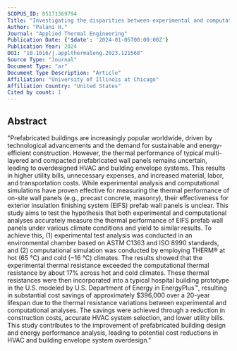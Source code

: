 ```yaml
---
SCOPUS_ID: 85171369794
Title: "Investigating the disparities between experimental and computational analyses of thermal performance in prefabricated wall panels"
Author: "Palani H."
Journal: "Applied Thermal Engineering"
Publication Date: {'$date': '2024-01-05T00:00:00Z'}
Publication Year: 2024
DOI: "10.1016/j.applthermaleng.2023.121568"
Source Type: "Journal"
Document Type: "ar"
Document Type Description: "Article"
Affiliation: "University of Illinois at Chicago"
Affiliation Country: "United States"
Cited by count: 1
---
```


## Abstract
"Prefabricated buildings are increasingly popular worldwide, driven by technological advancements and the demand for sustainable and energy-efficient construction. However, the thermal performance of typical multi-layered and compacted prefabricated wall panels remains uncertain, leading to overdesigned HVAC and building envelope systems. This results in higher utility bills, unnecessary expenses, and increased material, labor, and transportation costs. While experimental analysis and computational simulations have proven effective for measuring the thermal performance of on-site wall panels (e.g., precast concrete, masonry), their effectiveness for exterior insulation finishing system (EIFS) prefab wall panels is unclear. This study aims to test the hypothesis that both experimental and computational analyses accurately measure the thermal performance of EIFS prefab wall panels under various climate conditions and yield to similar results. To achieve this, (1) experimental test analysis was conducted in an environmental chamber based on ASTM C1363 and ISO 8990 standards, and (2) computational simulation was conducted by employing THERM® at hot (65 °C) and cold (−16 °C) climates. The results showed that the experimental thermal resistance exceeded the computational thermal resistance by about 17% across hot and cold climates. These thermal resistances were then incorporated into a typical hospital building prototype in the U.S. modeled by U.S. Department of Energy in EnergyPlus™, resulting in substantial cost savings of approximately $396,000 over a 20-year lifespan due to the thermal resistance variations between experimental and computational analyses. The savings were achieved through a reduction in construction costs, accurate HVAC system selection, and lower utility bills. This study contributes to the improvement of prefabricated building design and energy performance analysis, leading to potential cost reductions in HVAC and building envelope system overdesign."
